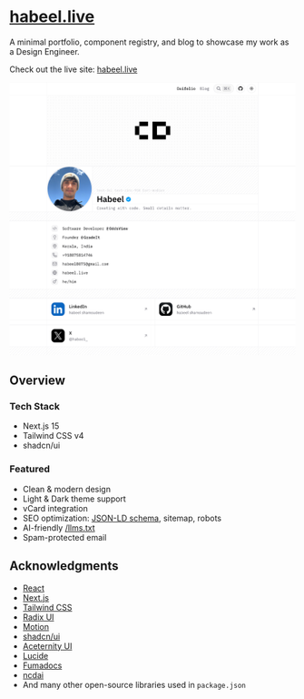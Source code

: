 # [habeel.live](https://habeel.live)

A minimal portfolio, component registry, and blog to showcase my work as a Design Engineer.

Check out the live site: [habeel.live](https://habeel.live)

<picture>
  <source media="(prefers-color-scheme: dark)" srcset="https://raw.githubusercontent.com/Habeel-Shamsudeen/habeel.live/main/public/desktop-dark-theme.png">
  <source media="(prefers-color-scheme: light)" srcset="https://raw.githubusercontent.com/Habeel-Shamsudeen/habeel.live/main/public/desktop-light-theme.png">
  <img src="https://raw.githubusercontent.com/Habeel-Shamsudeen/habeel.live/main/public/desktop-light-theme.png" alt="Screenshot">
</picture>

## Overview

### Tech Stack

- Next.js 15
- Tailwind CSS v4
- shadcn/ui

### Featured

- Clean & modern design
- Light & Dark theme support
- vCard integration
- SEO optimization: [JSON-LD schema](https://json-ld.org), sitemap, robots
- AI-friendly [/llms.txt](https://llmstxt.org)
- Spam-protected email

## Acknowledgments

- [React](https://react.dev)
- [Next.js](https://nextjs.org)
- [Tailwind CSS](https://tailwindcss.com)
- [Radix UI](https://www.radix-ui.com)
- [Motion](https://motion.dev)
- [shadcn/ui](https://ui.shadcn.com)
- [Aceternity UI](https://ui.aceternity.com)
- [Lucide](https://lucide.dev)
- [Fumadocs](https://fumadocs.dev)
- [ncdai](https://x.com/iamncdai) 
- And many other open-source libraries used in `package.json`
